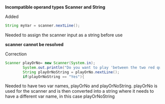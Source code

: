 
**Incompatible operand types Scanner and String**

Added 
```java
String myVar = scanner.nextLine();
```
Needed to assign the scanner input as a string before use

**scanner cannot be resolved**

Correction
```java
Scanner playOrNo= new Scanner(System.in);
		System.out.println("Do you want to play 'between the two red queens'? Yes/No");
		String playOrNoString = playOrNo.nextLine();
		if(playOrNoString == "Yes"){
```

Needed to have two var names, playOrNo and playOrNoString. playOrNo is used for the scanner and is then converted into a string where it needs to have a different var name, in this case playOrNoString
